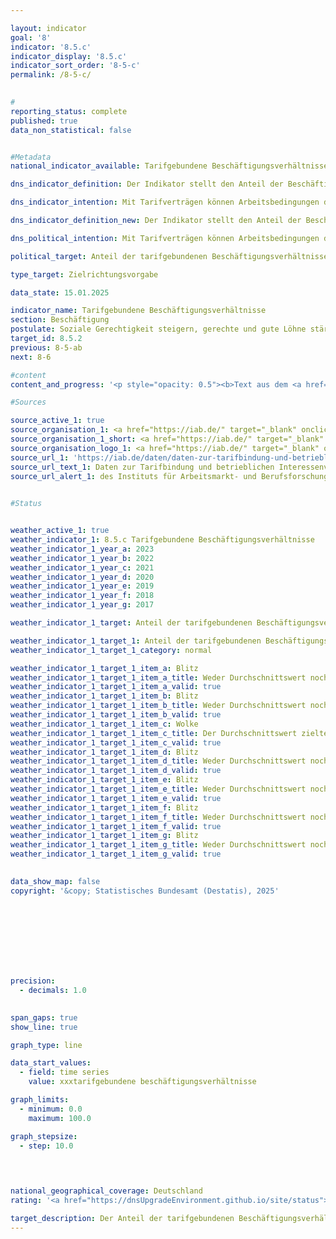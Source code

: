 ```yaml
---

layout: indicator        
goal: '8'        
indicator: '8.5.c'        
indicator_display: '8.5.c'        
indicator_sort_order: '8-5-c'        
permalink: /8-5-c/        
        

#
reporting_status: complete        
published: true        
data_non_statistical: false        


#Metadata        
national_indicator_available: Tarifgebundene Beschäftigungsverhältnisse        

dns_indicator_definition: Der Indikator stellt den Anteil der Beschäftigten (in Prozent) dar, der in Betrieben mit Branchen-/Flächentarifvertrag oder Firmen-/Haustarifvertrag arbeitet.        

dns_indicator_intention: Mit Tarifverträgen können Arbeitsbedingungen dauerhaft, zukunftsgerichtet und mitbestimmt gesichert werden. Auch die Richtlinie (<abbr title="Europäische Union" tabindex="0">EU</abbr>) 2022/2041&nbsp;über angemessene Mindestlöhne in der Europäischen Union (<abbr title="Europäische Union" tabindex="0">EU</abbr>-Mindestlohn-Richtlinie) betont die Bedeutung von Tarifverträgen für die Sicherung angemessener Arbeitsbedingungen. Vor diesem Hintergrund verpflichtet die Richtlinie Mitgliedstaaten mit einer "tarifvertraglichen Abdeckung" von weniger als 80&nbsp;Prozent, einen Aktionsplan zur Förderung von Tarifverhandlungen zu erstellen.        

dns_indicator_definition_new: Der Indikator stellt den Anteil der Beschäftigten (in Prozent) dar, der in Betrieben mit Branchen-/Flächentarifvertrag oder Firmen-/Haustarifvertrag arbeitet.        

dns_political_intention: Mit Tarifverträgen können Arbeitsbedingungen dauerhaft, zukunftsgerichtet und mitbestimmt gesichert werden. Auch die Richtlinie (<abbr title="Europäische Union" tabindex="0">EU</abbr>) 2022/2041&nbsp;über angemessene Mindestlöhne in der Europäischen Union (<abbr title="Europäische Union" tabindex="0">EU</abbr>-Mindestlohn-Richtlinie) betont die Bedeutung von Tarifverträgen für die Sicherung angemessener Arbeitsbedingungen. Vor diesem Hintergrund verpflichtet die Richtlinie Mitgliedstaaten mit einer "tarifvertraglichen Abdeckung" von weniger als 80&nbsp;Prozent, einen Aktionsplan zur Förderung von Tarifverhandlungen zu erstellen.        

political_target: Anteil der tarifgebundenen Beschäftigungsverhältnisse bis 2030&nbsp;erhöhen        

type_target: Zielrichtungsvorgabe        

data_state: 15.01.2025        

indicator_name: Tarifgebundene Beschäftigungsverhältnisse        
section: Beschäftigung        
postulate: Soziale Gerechtigkeit steigern, gerechte und gute Löhne stärken        
target_id: 8.5.2        
previous: 8-5-ab        
next: 8-6        

#content         
content_and_progress: '<p style="opacity: 0.5"><b>Text aus dem <a href="https://dns-indikatoren.de/assets/Publikationen/Indikatorenberichte/2022.pdf">Indikatorenbericht 2022&nbsp;- Stand 31.10.2022</a></b><br><br>Der Indikator stellt die tarifgebundenen Beschäftigungsverhältnisse in Relation zur Gesamtheit aller Beschäftigungsverhältnisse in Deutschland dar. Gelten für ein Beschäftigungsverhältnis mehrere unterschiedliche Tarifverträge, so wird dies nicht vom Indikator erfasst. Auch ist der Indikator nicht 1:1&nbsp;auf den Anteil an beschäftigten Personen mit Tarifvertrag übertragbar, da einzelne Personen durchaus mehreren Beschäftigungsverhältnissen nachgehen können.<br><br>Die Daten zum Anteil tarifgebundener Beschäftigungsverhältnisse stammen aus dem jährlichen IAB-Betriebspanel zur Verbreitung von Tarifverträgen und betrieblicher Mitbestimmung in Deutschland, das vom Institut für Arbeitsmarkt- und Berufsforschung (IAB) erhoben wird. Das IAB befragt dabei bundesweit 15&nbsp;000&nbsp;Betriebe aller Branchen und Größen. Die befragten Unternehmen stellen dabei eine repräsentative Auswahl der insgesamt rund 2,1&nbsp;Millionen Betriebe in Deutschland mit mindestens einem oder einer sozialversicherungspflichtig Beschäftigten dar.<br><br>In Deutschland wird zwischen Branchen- <abbr title="beziehungsweise" tabindex="0">bzw.</abbr> Flächentarifverträgen und Firmen- <abbr title="beziehungsweise" tabindex="0">bzw.</abbr> Haustarifverträgen unterschieden. Branchentarifverträge werden in der Regel zwischen einem Arbeitgeberverband und der Arbeitnehmervertretung (Gewerkschaft) abgeschlossen und haben Gültigkeit für eine Vielzahl an Arbeitnehmenden einer oder mehrerer Branchen. Firmentarifverträge werden hingegen in der Regel direkt mit einzelnen Arbeitgebern abgeschlossen.<br><br>Das deutsche Tarifrecht sieht vor, dass Tarifverträge durch sogenannte Allgemeinverbindlicherklärungen nicht nur für die tarifgebundenen Parteien, sondern auch für alle Arbeitgeber und Arbeitnehmer im Geltungsbereich des Tarifvertrags verbindlich gemacht werden können. Dadurch gelten die im Tarifvertrag festgelegten Arbeitsbedingungen, wie Löhne, Arbeitszeiten und andere Regelungen, für eine größere Gruppe von Beschäftigten. Allgemeinverbindlicherklärungen tragen so zur einheitlichen Anwendung tariflicher Regelungen in einer Branche oder Region bei.<br><br>Im Jahr 2023&nbsp;lag der Anteil tarifgebundener Beschäftigungsverhältnisse erstmals unter der 50-Prozent-Marke bei 49,5&nbsp;%. Dieser Rückgang spiegelt den strukturellen Wandel der Arbeitswelt wider, in dem ein wachsender Anteil von Arbeitsplätzen in kleineren Dienstleistungsunternehmen sowie im digitalen Bereich eine zunehmend bedeutende Rolle spielt. In diesen Bereichen sind die Beschäftigten im Vergleich zur Industrie deutlich seltener gewerkschaftlich organisiert, was zu einer niedrigeren Tarifbindung führt. Der resultierende Abwärtstrend der Tarifbindung besteht seit Mitte der 1990er Jahre und setzt sich seitdem nahezu ununterbrochen fort.<br><br>Der überwiegende Teil aller Beschäftigungsverhältnisse (41,6&nbsp;%) entfällt auf Branchentarifverträge und nur etwa 7,9&nbsp;% auf Firmentarifverträge. Der generelle Abwärtstrend in der Tarifbindung resultiert fast ausschließlich aus den sinkenden Zahlen von Branchentarifverträgen. Dagegen ist der Anteil der Beschäftigungsverhältnisse, die einem Firmentarifvertrag unterliegen seit 1998&nbsp;annähern konstant geblieben.<br><br>Werden nur Betriebe der Privatwirtschaft berücksichtigt, sind ist die Tarifbindung noch geringer. In diesem Bereich unterliegen nur 35&nbsp;% der Beschäftigungsverhältnisse einem Branchentarifvertrag und 7&nbsp;% einem Firmentarifvertrag.<br><br>Im industriellen Bereich zeigt sich im Vergleich zur Gesamtwirtschaft eine stabilere Tarifbindung. In großen Industriezweigen wie der Mineralölverarbeitung, dem Fahrzeugbau sowie der Chemie- und Pharmaindustrie liegt die Tarifquote nach wie vor bei über 70&nbsp;%. <br><br>Besonders bei kleinen und mittleren Unternehmen lässt sich eine Korrelation zwischen der Betriebsgröße und der Tarifbindung feststellen. In kleinen Betrieben mit 1&nbsp;bis 4&nbsp;Beschäftigten liegt die Tarifquote bei nur 14&nbsp;%, während sie mit zunehmender Betriebsgröße ansteigt. In Betrieben mit 5&nbsp;bis 9&nbsp;Beschäftigten beträgt sie 20&nbsp;%, in Betrieben mit 10&nbsp;bis 20&nbsp;Beschäftigten 31&nbsp;% und in Betrieben mit 101&nbsp;bis 200&nbsp;Beschäftigten 40&nbsp;%. Kleinere Betriebe sind in Deutschland in Bezug auf die Anzahl deutlich stärker vertreten als große Unternehmen. Mehr als 75&nbsp;% der Betriebe haben weniger als 10&nbsp;Beschäftigte. Dadurch fällt, in Verbindung mit der geringeren Tarifbindung in kleineren Betrieben, der Anteil der Tarifbindung noch geringer aus, wenn statt der Beschäftigten die Betriebe betrachtet werden: 2023&nbsp;waren nur 22&nbsp;% der Betriebe durch einen Branchen- und nur 2&nbsp;% durch einen Firmentarifvertrag gebunden.<br><br>Zwischen den alten und neuen Bundesländern besteht ein deutlicher regionaler Unterschied. In den neuen Bundesländern sind 45&nbsp;% der Beschäftigungsverhältnisse durch einen Tarifvertrag abgedeckt, während dieser Anteil in den alten Bundesländern bei 51&nbsp;% liegt. Der allgemeine Rückgang der Tarifbindung aber ist sowohl in den alten als auch in den neuen Bundesländern zu beobachten.<br><br>Der Indikator bezieht sich nur auf die quantitative Verbreitung von Tarifverträgen, die sich jedoch inhaltlich stark unterscheiden können. So gehen Tarifverträge, die vollumfängliche Konditionen beinhalten (etwa Vergütung, Arbeitszeit, Anzahl von Urlaubstagen, Weihnachts- oder Urlaubsgeld) genauso in den Indikator ein, wie Verträge die sich eventuell nur auf einen dieser Bereiche beschränken und einen entsprechend geringeren Einfluss auf die Beschäftigungsverhältnisse ausüben.</p>'                

#Sources        

source_active_1: true
source_organisation_1: <a href="https://iab.de/" target="_blank" onclick="return confirm_alert('des Instituts für Arbeitsmarkt- und Berufsforschung', 'De')">Institut für Arbeitsmarkt- und Berufsforschung</a>
source_organisation_1_short: <a href="https://iab.de/" target="_blank" onclick="return confirm_alert('des Instituts für Arbeitsmarkt- und Berufsforschung', 'De')">Institut für Arbeitsmarkt- und Berufsforschung</a>
source_organisation_logo_1: <a href="https://iab.de/" target="_blank" onclick="return confirm_alert('des Instituts für Arbeitsmarkt- und Berufsforschung', 'De')"><img src="https://dnsTestEnvironment.github.io/dns-indicators/public/OrgImgDe/iab.png" alt="Institut für Arbeitsmarkt- und Berufsforschung" title=" Klicken Sie hier um zur Homepage der Organisation Institut für Arbeitsmarkt- und Berufsforschung zu gelangen." style="height:60px; width:148px; border:transparent"/></a>
source_url_1: 'https://iab.de/daten/daten-zur-tarifbindung-und-betrieblichen-interessenvertetung/'
source_url_text_1: Daten zur Tarifbindung und betrieblichen Interessenvertretung
source_url_alert_1: des Instituts für Arbeitsmarkt- und Berufsforschung
        

#Status        


weather_active_1: true
weather_indicator_1: 8.5.c Tarifgebundene Beschäftigungsverhältnisse
weather_indicator_1_year_a: 2023
weather_indicator_1_year_b: 2022
weather_indicator_1_year_c: 2021
weather_indicator_1_year_d: 2020
weather_indicator_1_year_e: 2019
weather_indicator_1_year_f: 2018
weather_indicator_1_year_g: 2017

weather_indicator_1_target: Anteil der tarifgebundenen Beschäftigungsverhältnisse bis 2030&nbsp;erhöhen

weather_indicator_1_target_1: Anteil der tarifgebundenen Beschäftigungsverhältnisse bis 2030&nbsp;erhöhen
weather_indicator_1_target_1_category: normal

weather_indicator_1_target_1_item_a: Blitz
weather_indicator_1_target_1_item_a_title: Weder Durchschnittswert noch die vorherige Veränderung deuten in 2023 in die richtige Richtung.
weather_indicator_1_target_1_item_a_valid: true
weather_indicator_1_target_1_item_b: Blitz
weather_indicator_1_target_1_item_b_title: Weder Durchschnittswert noch die vorherige Veränderung deuten in 2022 in die richtige Richtung.
weather_indicator_1_target_1_item_b_valid: true
weather_indicator_1_target_1_item_c: Wolke
weather_indicator_1_target_1_item_c_title: Der Durchschnittswert zielte in 2021 in die falsche Richtung oder zeigt eine Stagnation an, im vorangegangenen Jahr zeigte sich jedoch eine Wende in die gewünschte Richtung.
weather_indicator_1_target_1_item_c_valid: true
weather_indicator_1_target_1_item_d: Blitz
weather_indicator_1_target_1_item_d_title: Weder Durchschnittswert noch die vorherige Veränderung deuten in 2020 in die richtige Richtung.
weather_indicator_1_target_1_item_d_valid: true
weather_indicator_1_target_1_item_e: Blitz
weather_indicator_1_target_1_item_e_title: Weder Durchschnittswert noch die vorherige Veränderung deuten in 2019 in die richtige Richtung.
weather_indicator_1_target_1_item_e_valid: true
weather_indicator_1_target_1_item_f: Blitz
weather_indicator_1_target_1_item_f_title: Weder Durchschnittswert noch die vorherige Veränderung deuten in 2018 in die richtige Richtung.
weather_indicator_1_target_1_item_f_valid: true
weather_indicator_1_target_1_item_g: Blitz
weather_indicator_1_target_1_item_g_title: Weder Durchschnittswert noch die vorherige Veränderung deuten in 2017 in die richtige Richtung.
weather_indicator_1_target_1_item_g_valid: true        
        

data_show_map: false        
copyright: '&copy; Statistisches Bundesamt (Destatis), 2025'        

        

        

        

        

precision: 
  - decimals: 1.0
            

span_gaps: true        
show_line: true        

graph_type: line                

data_start_values: 
  - field: time series
    value: xxxtarifgebundene beschäftigungsverhältnisse        

graph_limits: 
  - minimum: 0.0
    maximum: 100.0        

graph_stepsize: 
  - step: 10.0
            

                        

national_geographical_coverage: Deutschland                
rating: '<a href="https://dnsUpgradeEnvironment.github.io/site/status"><img src="https://sdg-indikatoren.de/public/Wettersymbole/Blitz.png" title="Weder Durchschnittswert noch die vorherige Veränderung deuten in 2023 in die richtige Richtung." alt="Wettersymbol Blitz"/></a>'        

target_description: Der Anteil der tarifgebundenen Beschäftigungsverhältnisse soll steigen.<br><br>Ausgehend von der Zielformulierung deuten sowohl der aktuelle Wert, als auch die durchschnittliche Veränderung der letzten sechs Jahre in Richtung einer Verringerung. Entsprechend wird Indikator 8.5.c für das Jahr 2023&nbsp;mit "Gewitter" bewertet.        
---
```


